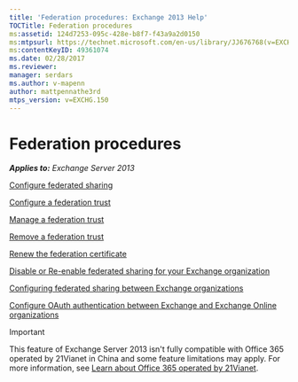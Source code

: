 ```yaml
---
title: 'Federation procedures: Exchange 2013 Help'
TOCTitle: Federation procedures
ms:assetid: 124d7253-095c-428e-b8f7-f43a9a2d0150
ms:mtpsurl: https://technet.microsoft.com/en-us/library/JJ676768(v=EXCHG.150)
ms:contentKeyID: 49361074
ms.date: 02/28/2017
ms.reviewer: 
manager: serdars
ms.author: v-mapenn
author: mattpennathe3rd
mtps_version: v=EXCHG.150
---
```


# Federation procedures

_**Applies to:** Exchange Server 2013_

[Configure federated sharing](configure-federated-sharing-exchange-2013-help.md)

[Configure a federation trust](configure-a-federation-trust-exchange-2013-help.md)

[Manage a federation trust](manage-a-federation-trust-exchange-2013-help.md)

[Remove a federation trust](remove-a-federation-trust-exchange-2013-help.md)

[Renew the federation certificate](renew-the-federation-certificate-exchange-2013-help.md)

[Disable or Re-enable federated sharing for your Exchange organization](disable-or-re-enable-federated-sharing-for-your-exchange-organization-exchange-2013-help.md)

[Configuring federated sharing between Exchange organizations](configuring-federated-sharing-between-exchange-organizations-exchange-2013-help.md)

[Configure OAuth authentication between Exchange and Exchange Online organizations](configure-oauth-authentication-between-exchange-and-exchange-online-organizations-exchange-2013-help.md)

> [!IMPORTANT]
> This feature of Exchange Server 2013 isn't fully compatible with Office 365 operated by 21Vianet in China and some feature limitations may apply. For more information, see <A href="https://go.microsoft.com/fwlink/?linkid=313640">Learn about Office 365 operated by 21Vianet</A>.
